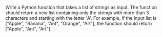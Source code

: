 Write a Python function that takes a list of strings as input. The function should return a new list containing only the strings with more than 3 characters and starting with the letter 'A'. For example, if the input list is ["Apple", "Banana", "Ant", "Orange", "Art"], the function should return ["Apple", "Ant", "Art"]. 